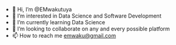 - 👋 Hi, I’m @EMwakutuya
- 👀 I’m interested in Data Science and Software Development
- 🌱 I’m currently learning Data Science
- 💞️ I’m looking to collaborate on any and every possible platform
- 📫 How to reach me emwaku@gmail.com

<!---
EMwakutuya/EMwakutuya is a ✨ special ✨ repository because its `README.md` (this file) appears on your GitHub profile.
You can click the Preview link to take a look at your changes.
--->
